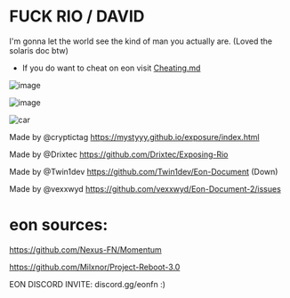 # FUCK RIO / DAVID
I'm gonna let the world see the kind of man you actually are. (Loved the solaris doc btw)

- If you do want to cheat on eon visit [Cheating.md](https://github.com/TheRevisitor/The-fifth-EON-document-/blob/main/Cheating.md)

![image](https://github.com/user-attachments/assets/437acc80-5179-4493-b1a2-5938572fe5cc)

![image](https://github.com/user-attachments/assets/986be154-6cce-4889-95fb-a6fa23cc0137)

![car](https://github.com/user-attachments/assets/b6e01a28-5a83-4c9b-8342-285427be0d2d)

Made by @cryptictag
https://mystyyy.github.io/exposure/index.html

Made by @Drixtec 
https://github.com/Drixtec/Exposing-Rio

Made by @Twin1dev
https://github.com/Twin1dev/Eon-Document (Down)

Made by @vexxwyd
https://github.com/vexxwyd/Eon-Document-2/issues

# eon sources:

https://github.com/Nexus-FN/Momentum

https://github.com/Milxnor/Project-Reboot-3.0

EON DISCORD INVITE: 
discord.gg/eonfn  :)
